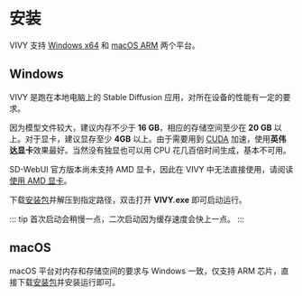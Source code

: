 # 安装

VIVY 支持 [Windows x64](https://release.liriliri.io/VIVY-0.11.0-win.7z) 和 [macOS ARM](https://release.liriliri.io/VIVY-0.11.0-arm64.dmg) 两个平台。

## Windows

VIVY 是跑在本地电脑上的 Stable Diffusion 应用，对所在设备的性能有一定的要求。

因为模型文件较大，建议内存不少于 **16 GB**，相应的存储空间至少在 **20 GB** 以上。对于显卡，建议显存至少 **4GB** 以上。由于需要用到 [CUDA](https://developer.nvidia.com/cuda-toolkit) 加速，使用**英伟达显卡**效果最好。当然没有独显也可以用 CPU 花几百倍时间生成，基本不可用。

SD-WebUI 官方版本尚未支持 AMD 显卡，因此在 VIVY 中无法直接使用，请阅读[使用 AMD 显卡](/zh/guide/usage/amd.md)。

下载[安装包](https://release.liriliri.io/VIVY-0.11.0-win.7z)并解压到指定路径，双击打开 **VIVY.exe** 即可启动运行。

::: tip 首次启动会稍慢一点，二次启动因为缓存速度会快上一点。
:::

## macOS

macOS 平台对内存和存储空间的要求与 Windows 一致，仅支持 ARM 芯片，直接下载[安装包](https://release.liriliri.io/VIVY-0.11.0-win.7z)并安装运行即可。